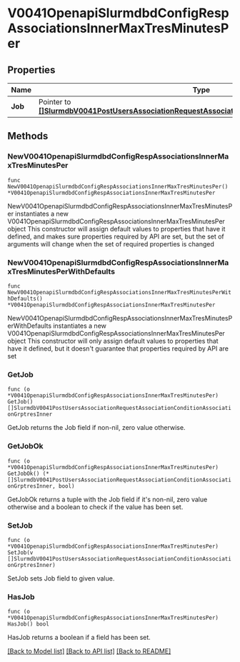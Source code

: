 # V0041OpenapiSlurmdbdConfigRespAssociationsInnerMaxTresMinutesPer

## Properties

Name | Type | Description | Notes
------------ | ------------- | ------------- | -------------
**Job** | Pointer to [**[]SlurmdbV0041PostUsersAssociationRequestAssociationConditionAssociationGrptresInner**](SlurmdbV0041PostUsersAssociationRequestAssociationConditionAssociationGrptresInner.md) | MaxTRESMinsPerJob | [optional] 

## Methods

### NewV0041OpenapiSlurmdbdConfigRespAssociationsInnerMaxTresMinutesPer

`func NewV0041OpenapiSlurmdbdConfigRespAssociationsInnerMaxTresMinutesPer() *V0041OpenapiSlurmdbdConfigRespAssociationsInnerMaxTresMinutesPer`

NewV0041OpenapiSlurmdbdConfigRespAssociationsInnerMaxTresMinutesPer instantiates a new V0041OpenapiSlurmdbdConfigRespAssociationsInnerMaxTresMinutesPer object
This constructor will assign default values to properties that have it defined,
and makes sure properties required by API are set, but the set of arguments
will change when the set of required properties is changed

### NewV0041OpenapiSlurmdbdConfigRespAssociationsInnerMaxTresMinutesPerWithDefaults

`func NewV0041OpenapiSlurmdbdConfigRespAssociationsInnerMaxTresMinutesPerWithDefaults() *V0041OpenapiSlurmdbdConfigRespAssociationsInnerMaxTresMinutesPer`

NewV0041OpenapiSlurmdbdConfigRespAssociationsInnerMaxTresMinutesPerWithDefaults instantiates a new V0041OpenapiSlurmdbdConfigRespAssociationsInnerMaxTresMinutesPer object
This constructor will only assign default values to properties that have it defined,
but it doesn't guarantee that properties required by API are set

### GetJob

`func (o *V0041OpenapiSlurmdbdConfigRespAssociationsInnerMaxTresMinutesPer) GetJob() []SlurmdbV0041PostUsersAssociationRequestAssociationConditionAssociationGrptresInner`

GetJob returns the Job field if non-nil, zero value otherwise.

### GetJobOk

`func (o *V0041OpenapiSlurmdbdConfigRespAssociationsInnerMaxTresMinutesPer) GetJobOk() (*[]SlurmdbV0041PostUsersAssociationRequestAssociationConditionAssociationGrptresInner, bool)`

GetJobOk returns a tuple with the Job field if it's non-nil, zero value otherwise
and a boolean to check if the value has been set.

### SetJob

`func (o *V0041OpenapiSlurmdbdConfigRespAssociationsInnerMaxTresMinutesPer) SetJob(v []SlurmdbV0041PostUsersAssociationRequestAssociationConditionAssociationGrptresInner)`

SetJob sets Job field to given value.

### HasJob

`func (o *V0041OpenapiSlurmdbdConfigRespAssociationsInnerMaxTresMinutesPer) HasJob() bool`

HasJob returns a boolean if a field has been set.


[[Back to Model list]](../README.md#documentation-for-models) [[Back to API list]](../README.md#documentation-for-api-endpoints) [[Back to README]](../README.md)


